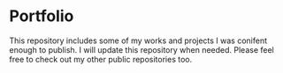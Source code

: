 # Portfolio
This repository includes some of my works and projects I was conifent enough to publish. I will update this repository when needed. Please feel free to check out my other public repositories too.
